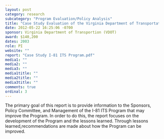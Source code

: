 ```yaml
---
layout: post
category: research
subcategory: "Program Evaluation/Policy Analysis"
title: "Case Study Evaluation of the Virginia Department of Transportation’s I-81 ITS Program"
date: 2012-05-22 16:25:06 -0700
sponsor: Virginia Department of Transportion (VDOT)
award: $140,200
dates: 2003
role: PI
website: ""
report: "Case Study I-81 ITS Program.pdf"
media1: ""
media2: ""
media3: ""
media1title: ""
media2title: ""
media3title: ""
comments: true
ordinal: 3
---
```


The primary goal of this report is to provide information to the Sponsors, Policy Committee, and Management of the I-81 ITS Program that may improve the Program. In order to do this, the report focuses on the development of the Program and the lessons learned. Through lessons learned,recommendations are made about how the Program can be improved.
